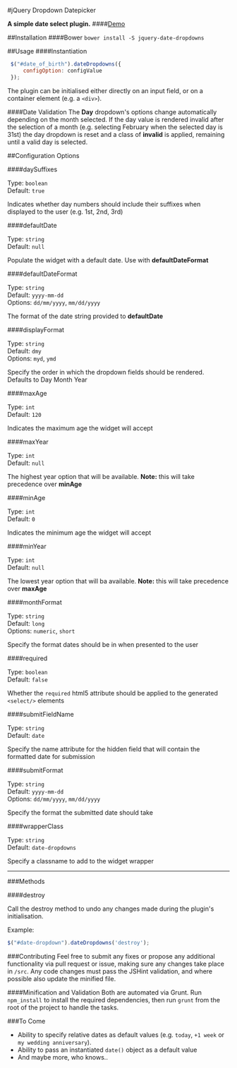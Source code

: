 #jQuery Dropdown Datepicker

**A simple date select plugin.**
####[Demo](http://icklechris.github.io/jquery-date-dropdowns/)

##Installation
####Bower
`bower install -S jquery-date-dropdowns`

##Usage
####Instantiation

```js
 $("#date_of_birth").dateDropdowns({
     configOption: configValue
 });
```

The plugin can be initialised either directly on an input field, or on a container element (e.g. a `<div>`).

####Date Validation
The **Day** dropdown's options change automatically depending on the month selected. If the day value is rendered invalid after the selection of a month (e.g. selecting February when the selected day is 31st) the day dropdown is reset and a class of **invalid** is applied, remaining until a valid day is selected.

##Configuration Options

####daySuffixes

Type: `boolean`  
Default: `true`

Indicates whether day numbers should include their suffixes when displayed to the user (e.g. 1st, 2nd, 3rd)

####defaultDate

Type: `string`  
Default: `null`

Populate the widget with a default date. Use with **defaultDateFormat**

####defaultDateFormat

Type: `string`  
Default: `yyyy-mm-dd`  
Options: `dd/mm/yyyy`, `mm/dd/yyyy`

The format of the date string provided to **defaultDate**

####displayFormat

Type: `string`  
Default: `dmy`  
Options: `myd`, `ymd`

Specify the order in which the dropdown fields should be rendered. Defaults to Day Month Year

####maxAge

Type: `int`  
Default: `120`

Indicates the maximum age the widget will accept

####maxYear

Type: `int`  
Default: `null`

The highest year option that will be available. **Note:** this will take precedence over **minAge**

####minAge

Type: `int`  
Default: `0`

Indicates the minimum age the widget will accept

####minYear

Type: `int`  
Default: `null`

The lowest year option that will ba available. **Note:** this will take precedence over **maxAge**


####monthFormat

Type: `string`  
Default: `long`  
Options: `numeric`, `short`

Specify the format dates should be in when presented to the user

####required

Type: `boolean`  
Default: `false`

Whether the `required` html5 attribute should be applied to the generated `<select/>` elements

####submitFieldName

Type: `string`  
Default: `date`  

Specify the name attribute for the hidden field that will contain the formatted date for submission

####submitFormat

Type: `string`  
Default: `yyyy-mm-dd`  
Options: `dd/mm/yyyy`, `mm/dd/yyyy`

Specify the format the submitted date should take

####wrapperClass

Type: `string`  
Default: `date-dropdowns`  

Specify a classname to add to the widget wrapper

---

###Methods

####destroy

Call the destroy method to undo any changes made during the plugin's initialisation.

Example:

```js
$("#date-dropdown").dateDropdowns('destroy');
```

###Contributing
Feel free to submit any fixes or propose any additional functionality via pull request or issue, making sure any changes take place in `/src`. Any code changes must pass the JSHint validation, and where possible also update the minified file.

####Minification and Validation
Both are automated via Grunt. Run `npm_install` to install the required dependencies, then run `grunt` from the root of the project to handle the tasks.

###To Come
- Ability to specify relative dates as default values (e.g. `today`, `+1 week` or `my wedding anniversary`).
- Ability to pass an instantiated `date()` object as a default value
- And maybe more, who knows..

